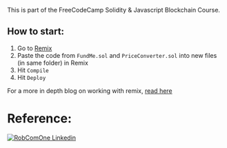 This is part of the FreeCodeCamp Solidity & Javascript Blockchain Course.

## How to start:

1. Go to [Remix](https://remix.ethereum.org/)
2. Paste the code from `FundMe.sol` and `PriceConverter.sol` into new files (in same folder) in Remix
3. Hit `Compile`
4. Hit `Deploy`

For a more in depth blog on working with remix, [read here](https://docs.chain.link/docs/deploy-your-first-contract/)

# Reference:

[![RobComOne Linkedin](https://img.shields.io/badge/LinkedIn-0077B5?style=for-the-badge&logo=linkedin&logoColor=white)](https://www.linkedin.com/in/roberto-cominetti-17a9b939/)

